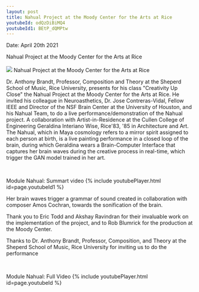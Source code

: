 ```yaml
---
layout: post
title: Nahual Project at the Moody Center for the Arts at Rice
youtubeId: odQzDiBiMQ4 
youtubeId1: BEtP_dQMPtw 
---
```


<p> Date: April 20th 2021
<br>
<p> Nahual Project at the Moody Center for the Arts at Rice
<br>

<br>
<img src="/neurohumanities/photos/nahual.jpg">
Nahual Project at the Moody Center for the Arts at Rice


Dr. Anthony Brandt, Professor, Composition and Theory at the Sheperd School of Music, Rice University, presents for his class "Creativity Up Close" the Nahual Project at the Moody Center for the Arts at Rice. He invited his colleague in Neuroasthetics, Dr. Jose Contreras-Vidal, Fellow IEEE and Director of the NSF Brain Center at the University of Houston, and his Nahual Team, to do a live performance/demonstration of the Nahual project. A collaboration with Artist-in-Residence at the Cullen College of Engineering Geraldina Interiano Wise, Rice'83, '85 in Architecture and Art. The Nahual, which in Maya cosmology refers to a mirror spirit assigned to each person at birth, is a live painting performance in a closed loop of the brain, during which Geraldina wears a Brain-Computer Interface that captures her brain waves during the creative process in real-time, which trigger the GAN model trained in her art. 


<br>
<p>Module Nahual: Summart video
{% include youtubePlayer.html id=page.youtubeId1 %}


Her brain waves trigger a grammar of sound created in collaboration with composer Amos Cochran,  towards the sonification of the brain. 


Thank you to Eric Todd and Akshay Ravindran for their invaluable work on the implementation of the project, and to Rob Blumrick for the production at the Moody Center.


Thanks to Dr. Anthony Brandt, Professor, Composition, and Theory at the Sheperd School of Music, Rice University for inviting us to do the performance



<br>
<p>Module Nahual: Full Video
{% include youtubePlayer.html id=page.youtubeId %}



